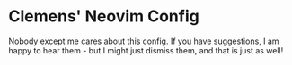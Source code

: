 # Clemens' Neovim Config

Nobody except me cares about this config. If you have suggestions, I am happy to hear them - but I might just dismiss them, and that is just as well!
